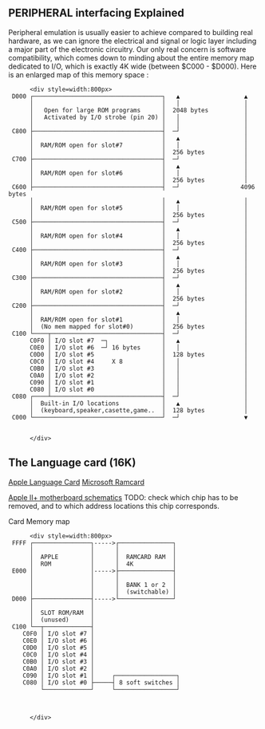 ## PERIPHERAL interfacing Explained

Peripheral emulation is usually easier to achieve compared to building real hardware, as we can ignore the electrical and signal or logic layer including a major part of the electronic circuitry.  Our only real concern is software compatibility, which comes down to minding about the entire memory map dedicated to I/O, which is exactly 4K wide  (between $C000 - $D000). Here is an enlarged map of this memory space :

          <div style=width:800px>
     D000 ┌────────────────────────────────────┐   ▲                  ▲
          │                                    │   │                  │
          │   Open for large ROM programs      │  2048 bytes          │
          │   Activated by I/O strobe (pin 20) │   │                  │
          │                                    │   │                  │
     C800 ├────────────────────────────────────┤  ─┘                  │
          │                                    │   ▲                  │
          │  RAM/ROM open for slot#7           │   │                  │
          │                                    │  256 bytes           │
     C700 ├────────────────────────────────────┤  ─┘                  │
          │                                    │   ▲                  │
          │  RAM/ROM open for slot#6           │   │                  │
          │                                    │  256 bytes           │
     C600 ├────────────────────────────────────┤  ─┘                 4096 bytes
          │                                    │   ▲                  │
          │  RAM/ROM open for slot#5           │   │                  │
          │                                    │  256 bytes           │
     C500 ├────────────────────────────────────┤  ─┘                  │
          │                                    │   ▲                  │
          │  RAM/ROM open for slot#4           │   │                  │
          │                                    │  256 bytes           │
     C400 ├────────────────────────────────────┤  ─┘                  │
          │                                    │   ▲                  │
          │  RAM/ROM open for slot#3           │   │                  │
          │                                    │  256 bytes           │
     C300 ├────────────────────────────────────┤  ─┘                  │
          │                                    │   ▲                  │
          │  RAM/ROM open for slot#2           │   │                  │
          │                                    │  256 bytes           │
     C200 ├────────────────────────────────────┤  ─┘                  │
          │                                    │   ▲                  │
          │  RAM/ROM open for slot#1           │   │                  │
          │  (No mem mapped for slot#0)        │  256 bytes           │
     C100 └────┬───────────────────────────────┤  ─┘                  │
          C0F0 │ I/O slot #7  ─┐               │   ▲                  │
          C0E0 │ I/O slot #6  ─┘ 16 bytes      │   │                  │
          C0D0 │ I/O slot #5                   │  128 bytes           │
          C0C0 │ I/O slot #4     X 8           │   │                  │
          C0B0 │ I/O slot #3                   │   │                  │
          C0A0 │ I/O slot #2                   │   │                  │
          C090 │ I/O slot #1                   │   │                  │
          C080 │ I/O slot #0                   │   │                  │
     C080 ┌────┴───────────────────────────────┤  ─┘                  │
          │  Built-in I/O locations            │   ▲                  │
          │  (keyboard,speaker,casette,game..  │  128 bytes           │
     C000 └────────────────────────────────────┘  ─┘                  ▼
  

          </div>
         
## The Language card (16K)

[Apple Language Card](http://www.applelogic.org/files/LANGCARDMAN.pdf)
[Microsoft Ramcard](https://mirrors.apple2.org.za/Apple%20II%20Documentation%20Project/Interface%20Cards/Memory/Microsoft%20RAMCard/Manuals/)

[Apple II+ motherboard schematics](https://archive.org/details/Schematic_Diagram_of_the_Apple_II/page/n1/mode/2up)
TODO: check which chip has to be removed, and to which address locations this chip corresponds.

Card Memory map

          <div style=width:800px>
     FFFF ┌────────────────┐----->┌───────────────┐
          │                │      │               │
          │  APPLE         │      │  RAMCARD RAM  │
          │  ROM           │      │  4K           │
     E000 │                │----->├───────────────┤
          │                │      │               │               
          │                │      │  BANK 1 or 2  │ 
          │                │      │  (switchable) │    
     D000 ├────────────────┤----->└───────────────┘
          │                │  
          │  SLOT ROM/RAM  │
          │  (unused)      │ 
     C100 └──┬─────────────┤ 
        C0F0 │ I/O slot #7 │
        C0E0 │ I/O slot #6 │
        C0D0 │ I/O slot #5 │
        C0C0 │ I/O slot #4 │
        C0B0 │ I/O slot #3 │
        C0A0 │ I/O slot #2 │     
        C090 │ I/O slot #1 │     ┌─────────────────┐   
        C080 │ I/O slot #0 ├─────┤ 8 soft switches │
             └─────────────┘     └─────────────────┘ 



          </div>
